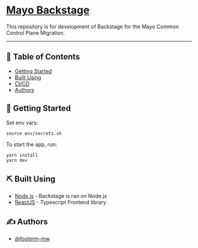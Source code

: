 # [Mayo Backstage](https://backstage.io)

This repository is for development of Backstage for the Mayo Common Control Plane Migration.

---

## 📝 Table of Contents

- [Getting Started](#getting_started)
- [Built Using](#built_using)
- [CI/CD](#cicd)
- [Authors](#authors)

## 🏁 Getting Started <a name = "getting_started"></a>

Set env vars:
```
source env/secrets.sh
```

To start the app, run:

```
yarn install
yarn dev
```

## ⛏️ Built Using <a name = "built_using"></a>

- [Node.js](https://nodejs.org/en/docs/) - Backstage is ran on Node.js
- [ReactJS](https://reactjs.org/) - Typescript Frontend library

## ✍️ Authors <a name = "authors"></a>

- [@fosterm-mw](https://github.com/fosterm-mw) 

